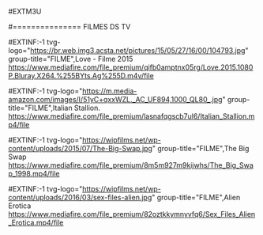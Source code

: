 #EXTM3U



#=============== FILMES DS TV




#EXTINF:-1 tvg-logo="https://br.web.img3.acsta.net/pictures/15/05/27/16/00/104793.jpg" group-title="FILME",Love - Filme 2015
https://www.mediafire.com/file_premium/qifb0amptnx05rg/Love.2015.1080P.Bluray.X264.%255BYts.Ag%255D.m4v/file

#EXTINF:-1 tvg-logo="https://m.media-amazon.com/images/I/51yC+qxxWZL._AC_UF894,1000_QL80_.jpg" group-title="FILME",Italian Stallion.
https://www.mediafire.com/file_premium/lasnafqgscb7ul6/Italian_Stallion.mp4/file

#EXTINF:-1 tvg-logo="https://wipfilms.net/wp-content/uploads/2015/07/The-Big-Swap.jpg" group-title="FILME",The Big Swap
https://www.mediafire.com/file_premium/8m5m927m9kijwhs/The_Big_Swap_1998.mp4/file

#EXTINF:-1 tvg-logo="https://wipfilms.net/wp-content/uploads/2016/03/sex-files-alien.jpg" group-title="FILME",Alien Erotica
https://www.mediafire.com/file_premium/82oztkkymnyvfq6/Sex_Files_Alien_Erotica.mp4/file




